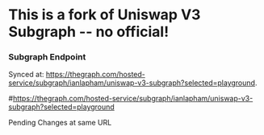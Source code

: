 # This is a fork of Uniswap V3 Subgraph -- no official!

### Subgraph Endpoint 

Synced at: https://thegraph.com/hosted-service/subgraph/ianlapham/uniswap-v3-subgraph?selected=playground.

#https://thegraph.com/hosted-service/subgraph/ianlapham/uniswap-v3-subgraph?selected=playground

Pending Changes at same URL
